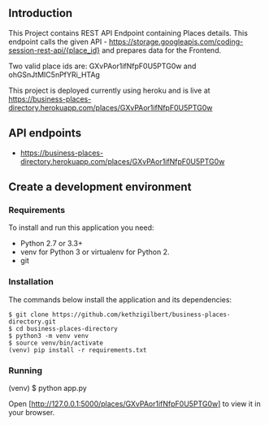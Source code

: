## Introduction

This Project contains REST API Endpoint containing Places details.  This endpoint calls the given API - https://storage.googleapis.com/coding-session-rest-api/{place_id} and prepares data for the Frontend.

Two valid place ids are: GXvPAor1ifNfpF0U5PTG0w and ohGSnJtMIC5nPfYRi_HTAg

This project is deployed currently using heroku and is live at
https://business-places-directory.herokuapp.com/places/GXvPAor1ifNfpF0U5PTG0w

## API endpoints 
* https://business-places-directory.herokuapp.com/places/GXvPAor1ifNfpF0U5PTG0w


## Create a development environment

### Requirements
To install and run this application you need:

* Python 2.7 or 3.3+
* venv for Python 3 or virtualenv for Python 2.
* git 

### Installation
The commands below install the application and its dependencies:

    $ git clone https://github.com/kethzigilbert/business-places-directory.git
    $ cd business-places-directory
    $ python3 -m venv venv
    $ source venv/bin/activate
    (venv) pip install -r requirements.txt

 
### Running

(venv) $ python app.py

Open [http://127.0.0.1:5000/places/GXvPAor1ifNfpF0U5PTG0w] to view it in your browser.
